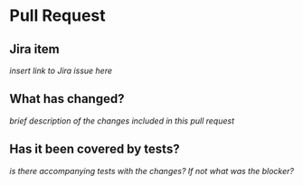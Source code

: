Pull Request
============

**Jira item** 
-------------
*insert link to Jira issue here*
  
**What has changed?**
-------------------
*brief description of the changes included in this pull request*
  
**Has it been covered by tests?** 
---------------------------------
*is there accompanying tests with the changes? If not what was the blocker?*
